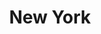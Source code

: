 ---
layout: product
product_id: 7028068220990
id: 7028068220990
title: New York
body_html: >-
  <p>Taken above Manhattan in the spring of 2022.</p>

  <p>My coworker and I took a doors-off helicopter trip over the city of Manhattan at sunset. It was an incredible experience, and even though it was only 15 minutes - it felt like we were up there for hours.</p>

  <p>I much prefer the shot in black and white.<br></p>
vendor: Connell McCarthy
product_type: Posters, Prints, & Visual Artwork
created_at: 2022-07-22T10:54:23-04:00
handle: new-york
updated_at: 2024-09-17T04:04:55-04:00
published_at: 2022-07-22T10:57:55-04:00
template_suffix: ""
published_scope: global
tags: batch-06, city, NYC, skyline, sunset
status: active
admin_graphql_api_id: gid://shopify/Product/7028068220990
variants:
  - product_id: 7028068220990
    id: 39813095456830
    title: 8x10" / Full Colour
    price: "35.00"
    position: 1
    inventory_policy: continue
    compare_at_price: null
    option1: 8x10"
    option2: Full Colour
    option3: null
    created_at: 2022-07-22T10:54:23-04:00
    updated_at: 2023-10-27T20:29:40-04:00
    taxable: true
    barcode: null
    fulfillment_service: manual
    grams: 208
    inventory_management: shopify
    requires_shipping: true
    sku: CM-PP-B6-11-XXS-FC
    weight: 0.208
    weight_unit: kg
    inventory_item_id: 41908899840062
    inventory_quantity: 100
    old_inventory_quantity: 100
    admin_graphql_api_id: gid://shopify/ProductVariant/39813095456830
    image_id: 29499715813438
  - product_id: 7028068220990
    id: 39813095489598
    title: 8x10" / Black & White
    price: "35.00"
    position: 2
    inventory_policy: continue
    compare_at_price: null
    option1: 8x10"
    option2: Black & White
    option3: null
    created_at: 2022-07-22T10:54:23-04:00
    updated_at: 2023-10-27T20:29:40-04:00
    taxable: true
    barcode: null
    fulfillment_service: manual
    grams: 208
    inventory_management: shopify
    requires_shipping: true
    sku: CM-PP-B6-11-XXS-FC
    weight: 0.208
    weight_unit: kg
    inventory_item_id: 41908899872830
    inventory_quantity: 100
    old_inventory_quantity: 100
    admin_graphql_api_id: gid://shopify/ProductVariant/39813095489598
    image_id: 29499715780670
  - product_id: 7028068220990
    id: 39813095522366
    title: 8.5x11" / Full Colour
    price: "35.00"
    position: 3
    inventory_policy: continue
    compare_at_price: null
    option1: 8.5x11"
    option2: Full Colour
    option3: null
    created_at: 2022-07-22T10:54:23-04:00
    updated_at: 2023-10-27T20:29:40-04:00
    taxable: true
    barcode: null
    fulfillment_service: manual
    grams: 208
    inventory_management: shopify
    requires_shipping: true
    sku: CM-PP-B6-11-XS-FC
    weight: 0.208
    weight_unit: kg
    inventory_item_id: 41908899905598
    inventory_quantity: 100
    old_inventory_quantity: 100
    admin_graphql_api_id: gid://shopify/ProductVariant/39813095522366
    image_id: 29499715813438
  - product_id: 7028068220990
    id: 39813095555134
    title: 8.5x11" / Black & White
    price: "35.00"
    position: 4
    inventory_policy: continue
    compare_at_price: null
    option1: 8.5x11"
    option2: Black & White
    option3: null
    created_at: 2022-07-22T10:54:23-04:00
    updated_at: 2023-10-27T20:29:40-04:00
    taxable: true
    barcode: null
    fulfillment_service: manual
    grams: 208
    inventory_management: shopify
    requires_shipping: true
    sku: CM-PP-B6-11-XS-BW
    weight: 0.208
    weight_unit: kg
    inventory_item_id: 41908899938366
    inventory_quantity: 100
    old_inventory_quantity: 100
    admin_graphql_api_id: gid://shopify/ProductVariant/39813095555134
    image_id: 29499715780670
  - product_id: 7028068220990
    id: 39813095587902
    title: 13x19" / Full Colour
    price: "40.00"
    position: 5
    inventory_policy: continue
    compare_at_price: null
    option1: 13x19"
    option2: Full Colour
    option3: null
    created_at: 2022-07-22T10:54:23-04:00
    updated_at: 2023-10-27T20:29:40-04:00
    taxable: true
    barcode: null
    fulfillment_service: manual
    grams: 208
    inventory_management: shopify
    requires_shipping: true
    sku: CM-PP-B6-11-S-FC
    weight: 0.208
    weight_unit: kg
    inventory_item_id: 41908899971134
    inventory_quantity: 100
    old_inventory_quantity: 100
    admin_graphql_api_id: gid://shopify/ProductVariant/39813095587902
    image_id: 29499715813438
  - product_id: 7028068220990
    id: 39813095620670
    title: 13x19" / Black & White
    price: "40.00"
    position: 6
    inventory_policy: continue
    compare_at_price: null
    option1: 13x19"
    option2: Black & White
    option3: null
    created_at: 2022-07-22T10:54:23-04:00
    updated_at: 2023-10-27T20:29:40-04:00
    taxable: true
    barcode: null
    fulfillment_service: manual
    grams: 208
    inventory_management: shopify
    requires_shipping: true
    sku: CM-PP-B6-11-S-BW
    weight: 0.208
    weight_unit: kg
    inventory_item_id: 41908900003902
    inventory_quantity: 100
    old_inventory_quantity: 100
    admin_graphql_api_id: gid://shopify/ProductVariant/39813095620670
    image_id: 29499715780670
  - product_id: 7028068220990
    id: 39813095653438
    title: 16x20" / Full Colour
    price: "50.00"
    position: 7
    inventory_policy: continue
    compare_at_price: null
    option1: 16x20"
    option2: Full Colour
    option3: null
    created_at: 2022-07-22T10:54:23-04:00
    updated_at: 2023-10-27T20:29:40-04:00
    taxable: true
    barcode: null
    fulfillment_service: manual
    grams: 208
    inventory_management: shopify
    requires_shipping: true
    sku: CM-PP-B6-11-M-FC
    weight: 0.208
    weight_unit: kg
    inventory_item_id: 41908900036670
    inventory_quantity: 100
    old_inventory_quantity: 100
    admin_graphql_api_id: gid://shopify/ProductVariant/39813095653438
    image_id: 29499715813438
  - product_id: 7028068220990
    id: 39813095686206
    title: 16x20" / Black & White
    price: "50.00"
    position: 8
    inventory_policy: continue
    compare_at_price: null
    option1: 16x20"
    option2: Black & White
    option3: null
    created_at: 2022-07-22T10:54:23-04:00
    updated_at: 2023-10-27T20:29:40-04:00
    taxable: true
    barcode: null
    fulfillment_service: manual
    grams: 208
    inventory_management: shopify
    requires_shipping: true
    sku: CM-PP-B6-11-M-BW
    weight: 0.208
    weight_unit: kg
    inventory_item_id: 41908900069438
    inventory_quantity: 100
    old_inventory_quantity: 100
    admin_graphql_api_id: gid://shopify/ProductVariant/39813095686206
    image_id: 29499715780670
  - product_id: 7028068220990
    id: 39813095718974
    title: 20x24" / Full Colour
    price: "60.00"
    position: 9
    inventory_policy: continue
    compare_at_price: null
    option1: 20x24"
    option2: Full Colour
    option3: null
    created_at: 2022-07-22T10:54:23-04:00
    updated_at: 2023-10-27T20:29:40-04:00
    taxable: true
    barcode: null
    fulfillment_service: manual
    grams: 208
    inventory_management: shopify
    requires_shipping: true
    sku: CM-PP-B6-11-L-FC
    weight: 0.208
    weight_unit: kg
    inventory_item_id: 41908900102206
    inventory_quantity: 100
    old_inventory_quantity: 100
    admin_graphql_api_id: gid://shopify/ProductVariant/39813095718974
    image_id: 29499715813438
  - product_id: 7028068220990
    id: 39813095751742
    title: 20x24" / Black & White
    price: "60.00"
    position: 10
    inventory_policy: continue
    compare_at_price: null
    option1: 20x24"
    option2: Black & White
    option3: null
    created_at: 2022-07-22T10:54:23-04:00
    updated_at: 2023-10-27T20:29:40-04:00
    taxable: true
    barcode: null
    fulfillment_service: manual
    grams: 208
    inventory_management: shopify
    requires_shipping: true
    sku: CM-PP-B6-11-L-BW
    weight: 0.208
    weight_unit: kg
    inventory_item_id: 41908900134974
    inventory_quantity: 100
    old_inventory_quantity: 100
    admin_graphql_api_id: gid://shopify/ProductVariant/39813095751742
    image_id: 29499715780670
  - product_id: 7028068220990
    id: 39813095784510
    title: 20x30" / Full Colour
    price: "70.00"
    position: 11
    inventory_policy: continue
    compare_at_price: null
    option1: 20x30"
    option2: Full Colour
    option3: null
    created_at: 2022-07-22T10:54:23-04:00
    updated_at: 2023-10-27T20:29:40-04:00
    taxable: true
    barcode: null
    fulfillment_service: manual
    grams: 208
    inventory_management: shopify
    requires_shipping: true
    sku: CM-PP-B6-11-XL-FC
    weight: 0.208
    weight_unit: kg
    inventory_item_id: 41908900167742
    inventory_quantity: 100
    old_inventory_quantity: 100
    admin_graphql_api_id: gid://shopify/ProductVariant/39813095784510
    image_id: 29499715813438
  - product_id: 7028068220990
    id: 39813095817278
    title: 20x30" / Black & White
    price: "70.00"
    position: 12
    inventory_policy: continue
    compare_at_price: null
    option1: 20x30"
    option2: Black & White
    option3: null
    created_at: 2022-07-22T10:54:23-04:00
    updated_at: 2023-10-27T20:29:40-04:00
    taxable: true
    barcode: null
    fulfillment_service: manual
    grams: 208
    inventory_management: shopify
    requires_shipping: true
    sku: CM-PP-B6-11-XL-BW
    weight: 0.208
    weight_unit: kg
    inventory_item_id: 41908900200510
    inventory_quantity: 100
    old_inventory_quantity: 100
    admin_graphql_api_id: gid://shopify/ProductVariant/39813095817278
    image_id: 29499715780670
  - product_id: 7028068220990
    id: 39813095850046
    title: 24x36" / Full Colour
    price: "90.00"
    position: 13
    inventory_policy: continue
    compare_at_price: null
    option1: 24x36"
    option2: Full Colour
    option3: null
    created_at: 2022-07-22T10:54:23-04:00
    updated_at: 2023-10-27T20:29:40-04:00
    taxable: true
    barcode: null
    fulfillment_service: manual
    grams: 208
    inventory_management: shopify
    requires_shipping: true
    sku: CM-PP-B6-11-XXL-FC
    weight: 0.208
    weight_unit: kg
    inventory_item_id: 41908900233278
    inventory_quantity: 100
    old_inventory_quantity: 100
    admin_graphql_api_id: gid://shopify/ProductVariant/39813095850046
    image_id: 29499715813438
  - product_id: 7028068220990
    id: 39813095882814
    title: 24x36" / Black & White
    price: "90.00"
    position: 14
    inventory_policy: continue
    compare_at_price: null
    option1: 24x36"
    option2: Black & White
    option3: null
    created_at: 2022-07-22T10:54:23-04:00
    updated_at: 2023-10-27T20:29:40-04:00
    taxable: true
    barcode: null
    fulfillment_service: manual
    grams: 208
    inventory_management: shopify
    requires_shipping: true
    sku: CM-PP-B6-11-XXL-BW
    weight: 0.208
    weight_unit: kg
    inventory_item_id: 41908900266046
    inventory_quantity: 100
    old_inventory_quantity: 100
    admin_graphql_api_id: gid://shopify/ProductVariant/39813095882814
    image_id: 29499715780670
  - product_id: 7028068220990
    id: 39813095915582
    title: 30x40" / Full Colour
    price: "100.00"
    position: 15
    inventory_policy: continue
    compare_at_price: null
    option1: 30x40"
    option2: Full Colour
    option3: null
    created_at: 2022-07-22T10:54:23-04:00
    updated_at: 2023-10-27T20:29:40-04:00
    taxable: true
    barcode: null
    fulfillment_service: manual
    grams: 208
    inventory_management: shopify
    requires_shipping: true
    sku: CM-PP-B6-11-XXXL-FC
    weight: 0.208
    weight_unit: kg
    inventory_item_id: 41908900298814
    inventory_quantity: 100
    old_inventory_quantity: 100
    admin_graphql_api_id: gid://shopify/ProductVariant/39813095915582
    image_id: 29499715813438
  - product_id: 7028068220990
    id: 39813095948350
    title: 30x40" / Black & White
    price: "100.00"
    position: 16
    inventory_policy: continue
    compare_at_price: null
    option1: 30x40"
    option2: Black & White
    option3: null
    created_at: 2022-07-22T10:54:23-04:00
    updated_at: 2023-10-27T20:29:40-04:00
    taxable: true
    barcode: null
    fulfillment_service: manual
    grams: 208
    inventory_management: shopify
    requires_shipping: true
    sku: CM-PP-B6-11-XXXL-BW
    weight: 0.208
    weight_unit: kg
    inventory_item_id: 41908900331582
    inventory_quantity: 100
    old_inventory_quantity: 100
    admin_graphql_api_id: gid://shopify/ProductVariant/39813095948350
    image_id: 29499715780670
options:
  - product_id: 7028068220990
    id: 9035211866174
    name: Size
    position: 1
    values:
      - 8x10"
      - 8.5x11"
      - 13x19"
      - 16x20"
      - 20x24"
      - 20x30"
      - 24x36"
      - 30x40"
  - product_id: 7028068220990
    id: 9035211898942
    name: Color
    position: 2
    values:
      - Full Colour
      - Black & White
images:
  - id: 29499715813438
    alt: null
    position: 1
    product_id: 7028068220990
    created_at: 2022-07-22T10:54:33-04:00
    updated_at: 2022-07-22T10:54:45-04:00
    admin_graphql_api_id: gid://shopify/ProductImage/29499715813438
    width: 1000
    height: 1500
    src: https://cdn.shopify.com/s/files/1/1624/2355/products/new-york-colour.jpg?v=1658501685
    variant_ids:
      - 39813095456830
      - 39813095522366
      - 39813095587902
      - 39813095653438
      - 39813095718974
      - 39813095784510
      - 39813095850046
      - 39813095915582
  - id: 29499715780670
    alt: null
    position: 2
    product_id: 7028068220990
    created_at: 2022-07-22T10:54:33-04:00
    updated_at: 2022-07-22T10:54:45-04:00
    admin_graphql_api_id: gid://shopify/ProductImage/29499715780670
    width: 1000
    height: 1500
    src: https://cdn.shopify.com/s/files/1/1624/2355/products/new-york-bw.jpg?v=1658501685
    variant_ids:
      - 39813095489598
      - 39813095555134
      - 39813095620670
      - 39813095686206
      - 39813095751742
      - 39813095817278
      - 39813095882814
      - 39813095948350
  - id: 29499715846206
    alt: null
    position: 3
    product_id: 7028068220990
    created_at: 2022-07-22T10:54:33-04:00
    updated_at: 2022-07-22T10:54:35-04:00
    admin_graphql_api_id: gid://shopify/ProductImage/29499715846206
    width: 2000
    height: 1800
    src: https://cdn.shopify.com/s/files/1/1624/2355/products/PAR_02_0001_a188f3aa-a1b1-41b4-88ed-8846105ecbf3.png?v=1658501675
    variant_ids: []
  - id: 29846613000254
    alt: null
    position: 4
    product_id: 7028068220990
    created_at: 2022-11-23T20:01:05-05:00
    updated_at: 2022-11-23T20:01:06-05:00
    admin_graphql_api_id: gid://shopify/ProductImage/29846613000254
    width: 1534
    height: 2302
    src: https://cdn.shopify.com/s/files/1/1624/2355/products/NewYork_Colour.jpg?v=1669251666
    variant_ids: []
image:
  id: 29499715813438
  alt: null
  position: 1
  product_id: 7028068220990
  created_at: 2022-07-22T10:54:33-04:00
  updated_at: 2022-07-22T10:54:45-04:00
  admin_graphql_api_id: gid://shopify/ProductImage/29499715813438
  width: 1000
  height: 1500
  src: https://cdn.shopify.com/s/files/1/1624/2355/products/new-york-colour.jpg?v=1658501685
  variant_ids:
    - 39813095456830
    - 39813095522366
    - 39813095587902
    - 39813095653438
    - 39813095718974
    - 39813095784510
    - 39813095850046
    - 39813095915582

---